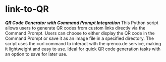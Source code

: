 # link-to-QR

_**QR Code Generator with Command Prompt Integration**_
This Python script allows users to generate QR codes from custom links directly via the Command Prompt. Users can choose to either display the QR code in the Command Prompt or save it as an image file in a specified directory. The script uses the curl command to interact with the qrenco.de service, making it lightweight and easy to use. Ideal for quick QR code generation tasks with an option to save for later use.
